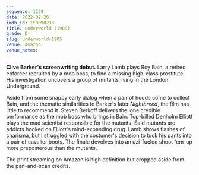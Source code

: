 ```yaml
---
sequence: 1258
date: 2022-02-20
imdb_id: tt0090233
title: Underworld (1985)
grade: D-
slug: underworld-1985
venue: Amazon
venue_notes:
---
```


**Clive Barker's screenwriting debut.** Larry Lamb plays Roy Bain, a retired enforcer recruited by a mob boss, to find a missing high-class prostitute. His investigation uncovers a group of mutants living in the London Underground.

<!-- end -->

Aside from some snappy early dialog when a pair of hoods come to collect Bain, and the thematic similarities to Barker's later <span data-imdb-id="tt0100260">_Nightbreed_</span>, the film has little to recommend it. Steven Berkoff delivers the lone credible performance as the mob boss who brings in Bain. Top-billed Denholm Elliott plays the mad scientist responsible for the mutants. Said mutants are addicts hooked on Elliott's mind-expanding drug. Lamb shows flashes of charisma, but I struggled with the costumer's decision to tuck his pants into a pair of cavalier boots. The finale devolves into an uzi-fueled shoot-‘em-up more preposterous than the mutants.

The print streaming on Amazon is high definition but cropped aside from the pan-and-scan credits.
